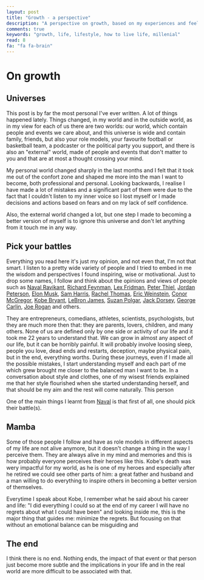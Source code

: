 ```yaml
---
layout: post
title: "Growth - a perspective"
description: "A perspective on growth, based on my experiences and feelings"
comments: true
keywords: "growth, life, lifestyle, how to live life, millenial"
read: 8 
fa: "fa fa-brain"
---
```


# On growth
## Universes
This post is by far the most personal I've ever written. A lot of things happened lately. Things changed, in my world and in the outside world, as in my view for each of us there are two worlds: our world, which contain people and events we care about, and this universe is wide and contain family, friends, but also your role models, your favourite football or basketball team, a podcaster or the political party you support, and there is also an "external" world, made of people and events that don't matter to you and that are at most a thought crossing your mind.

My personal world changed sharply in the last months and I felt that it took me out of the confort zone and shaped me more into the man I want to become, both professional and personal. Looking backwards, I realise I have made a lot of mistakes and a significant part of them were due to the fact that I couldn't listen to my inner voice so I lost myself or I made decisions and actions based on fears and on my lack of self confidence.

Also, the external world changed a lot, but one step I made to becoming a better version of myself is to ignore this universe and don't let anything from it touch me in any way. 

## Pick your battles
Everything you read here it's just my opinion, and not even that, I'm not that smart. I listen to a pretty wide variety of people and I tried to embed in me the wisdom and perspectives I found inspiring, wise or motivational. Just to drop some names, I follow and think about the opinions and views of people such as [Naval Ravikant](https://twitter.com/naval), [Richard Feynman](https://twitter.com/ProfFeynman), [Lex Fridman](https://twitter.com/lexfridman), [Peter Thiel](https://en.wikipedia.org/wiki/Peter_Thiel), [Jordan Peterson](https://twitter.com/jordanbpeterson), [Elon Musk](https://twitter.com/elonmusk), [Sam Harris](https://twitter.com/SamHarrisOrg), [Rachel Thomas](https://twitter.com/math_rachel), [Eric Weinstein](https://twitter.com/EricRWeinstein), [Conor McGregor](https://twitter.com/TheNotoriousMMA), [Kobe Bryant](https://www.youtube.com/watch?v=VSceuiPBpxY), [LeBron James](https://twitter.com/KingJames), [Suzan Polgar](https://www.youtube.com/watch?v=2wzs33wvr9E), [Jack Dorsey](https://www.cnbc.com/2020/01/15/twitter-ceo-jack-dorsey-eats-seven-meals-every-week-only-dinner.html), [George Carlin](https://www.youtube.com/watch?v=Uo-QIY7ys-k), [Joe Rogan](https://twitter.com/joerogan) and others. 

They are entrepreneurs, comedians, athletes, scientists, psychologists, but they are much more then that: they are parents, lovers, children, and many others. None of us are defined only by one side or activity of our life and it took me 22 years to understand that. We can grow in almost any aspect of our life, but it can be horribly painful. It will probably involve loosing sleep, people you love, dead ends and restarts, deception, maybe physical pain, but in the end, everything worths. During these journeys, even if I made all the possible mistakes, I start understanding myself and each part of me which grew brought me closer to the balanced man I want to be. In a conversation about style and clothes, one of my wisest friends explained me that her style flourished when she started understanding herself, and that should be my aim and the rest will come naturally. This person 

One of the main things I learnt from [Naval](https://www.youtube.com/watch?v=3qHkcs3kG44) is that first of all, one should pick their battle(s). 

## Mamba
Some of those people I follow and have as role models in different aspects of my life are not alive anymore, but it doesn't change a thing in the way I perceive them. They are always alive in my mind and memories and this is how probably everyone perceives their heroes like this. Kobe's death was wery impactful for my world, as he is one of my heroes and especially after he retired we could see other parts of him: a great father and husband and a man willing to do everything to inspire others in becoming a better version of themselves. 

Everytime I speak about Kobe, I remember what he said about his career and life: "I did everything I could so at the end of my career I will have no regrets about what I could have been" and looking inside me, this is the major thing that guides me: minimize the regrets. But focusing on that without an emotional balance can be misguiding and 

## The end
I think there is no end. Nothing ends, the impact of that event or that person just become more subtle and the implications in your life and in the real world are more difficult to be associated with that.
